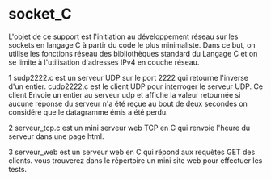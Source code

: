 # socket_C

L'objet de ce support est l'initiation au développement réseau sur les
sockets en langage C à partir du code le plus minimaliste. Dans
ce but, on utilise les fonctions réseau des bibliothèques standard du
Langage C et on se limite à l'utilisation d'adresses IPv4 en couche
réseau.

1  sudp2222.c   est un serveur UDP sur le port 2222 qui retourne l'inverse d'un entier.
   cudp2222.c   est le client UDP pour interroger le serveur UDP.
   Ce client Envoie un entier au serveur udp et affiche la valeur retournée
   si aucune réponse du serveur n'a été reçue au bout de deux secondes
   on  considére que le datagramme émis a été perdu.        

2  serveur_tcp.c est un mini serveur web TCP en C qui renvoie l'heure du serveur 
   dans une page html. 
   
3  serveur_web  est un serveur web en C qui répond aux requètes GET des clients.
   vous trouverez dans le répertoire un mini site web pour effectuer les tests.    
